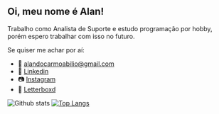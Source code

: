 ## Oi, meu nome é Alan!

Trabalho como Analista de Suporte e estudo programação por hobby, porém espero trabalhar com isso no futuro.

Se quiser me achar por aí:
- 📧 alandocarmoabilio@gmail.com
- 💼 [Linkedin](https://www.linkedin.com/in/alan-abilio-b4573a12b)
- 📷 [Instagram](https://www.instagram.com/alanzin4/)
- 🎥 [Letterboxd](https://letterboxd.com/alan04eu/)

![Github stats](https://github-readme-stats.vercel.app/api?username=alan004&hide=issues&theme=dark&show_icons=true&hide_border=false&count_private=true&include_all_commits=true&line_height=24.5)
[![Top Langs](https://github-readme-stats.vercel.app/api/top-langs/?username=alan004&layout=compact&theme=dark&langs_count=10)](https://github.com/AlineBastos/github-readme-stats)

